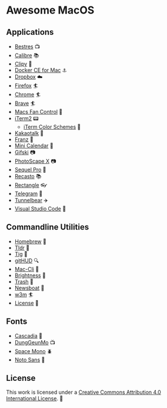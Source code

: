 # Awesome MacOS

## Applications

- [Bestres](https://bestres.wojtek.im/) :tv:
- [Calibre](https://calibre-ebook.com/) :books:
- [Clipy](https://clipy-app.com/) :memo:
- [Docker CE for Mac](https://store.docker.com/editions/community/docker-ce-desktop-mac) :anchor:
- [Dropbox](https://www.dropbox.com/) :cloud:
- [Firefox](https://www.mozilla.org/firefox/) :surfer:
- [Chrome](https://www.google.com/chrome) :surfer:
- [Brave](https://brave.com/) :surfer:
- [Macs Fan Control](https://www.crystalidea.com/macs-fan-control) :flags:
- [iTerm2](https://www.iterm2.com/) :pager:
  - [iTerm Color Schemes](https://github.com/mbadolato/iTerm2-Color-Schemes) :rainbow:
- [Kakaotalk](http://www.kakao.com/talk) :speech_balloon:
- [Franz](https://meetfranz.com/) :speech_balloon:
- [Mini Calendar](https://itunes.apple.com/kr/app/mini-calendar/id1088779979?mt=12) :date:
- [Gifski](https://gif.ski/) :camera:
- [PhotoScape X](http://x.photoscape.org/) :camera:
- [Sequel Pro](https://www.sequelpro.com/) :floppy_disk:
- [Recasto](https://apps.apple.com/kr/app/recasto-convert-pdf-to-images-images-to-pdf/id1144192021) :books:
- [Rectangle](https://rectangleapp.com) :eyeglasses:
- [Telegram](https://telegram.org/) :speech_balloon:
- [Tunnelbear](https://www.tunnelbear.com/) :airplane:
- [Visual Studio Code](https://code.visualstudio.com/) :art:

## Commandline Utilities

- [Homebrew](https://brew.sh/index.html) :beer:
- [Tldr](https://tldr.sh/) :page_facing_up:
- [Tig](http://jonas.nitro.dk/tig/) :rainbow:
- [gitHUD](https://github.com/gbataille/gitHUD) :mag:
- [Mac-Cli](https://github.com/guarinogabriel/Mac-CLI) :tophat:
- [Brightness](https://github.com/nriley/brightness) :high_brightness:
- [Trash](https://github.com/ali-rantakari/trash) :truck:
- [Newsboat](https://newsboat.org/) :e-mail:
- [w3m](http://w3m.sourceforge.net/) :surfer:
- [License](https://www.npmjs.com/package/license) :page_with_curl:

## Fonts

- [Cascadia](https://github.com/microsoft/cascadia-code) :jack_o_lantern:
- [DungGeunMo](https://cactus.tistory.com/193) :tv:
- [Space Mono](https://fonts.google.com/specimen/Space+Mono) :beetle:
- [Noto Sans](https://fonts.google.com/specimen/Noto+Sans) :feet:

## License

This work is licensed under a [Creative Commons Attribution 4.0 International License](https://creativecommons.org/licenses/by/4.0/). :bell:
